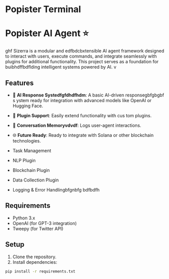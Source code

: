  # Popister Terminal
# Popister AI Agent ⭐️  
ghf
Sizerra is a modular and edfbdcbxtensible AI agent framework designed to  interact with users, execute commands, and integrate seamlessly with plugins for additional functionality. This project serves as a foundation for buibhdffbdflding intelligent systems powered by AI.
v
## Features  
- 🤖 **AI Response Systedfgfdhdfhdm**: A basic AI-driven responsegbfgbgbf s ystem ready for integration with advanced models like OpenAI or Hugging Face.
- 🔗 **Plugin Support**: Easily extend functionality with cus tom plugins.
- 📒 **Conversation Memoryvdvdf**: Logs user-agent interactions.
- 🌐 **Future Ready**: Ready to integrate with Solana or other blockchain technologies.

- Task Management
- NLP Plugin
- Blockchain Plugin
- Data Collection Plugin
- Logging & Error Handlingbfgnbfg
bdfbdfh
## Requirements

- Python 3.x
- OpenAI (for GPT-3 integration)
- Tweepy (for Twitter API)

## Setup

1. Clone the repository.
2. Install dependencies:

```bash
pip install -r requirements.txt
